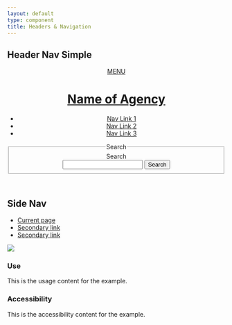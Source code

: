 ```yaml
---
layout: default
type: component
title: Headers & Navigation
---
```


<div class="preview">

  <h2>Header Nav Simple</h2>

  <header role="banner">
    <a href="#" id="menu-btn">MENU</a>
    <div class="usa-grid">
      <div class="usa-width-one-sixth" id="logo">
        <a href="javascript:void(0)" accesskey="1" aria-label="Home">
          <h1 class="usa-header-title">Name of Agency</h1>
        </a>
      </div>
      <nav class="usa-nav-primary usa-width-one-half" role="navigation">
        <ul class="usa-nav-list usa-unstyled-list">
          <li>
            <a href="javascript:void(0)">Nav Link 1</a>
          </li>
          <li>
            <a href="javascript:void(0)">Nav Link 2</a>
          </li>
          <li>
            <a href="javascript:void(0)">Nav Link 3</a>
          </li>
        </ul>
      </nav>
      <div  class="usa-width-one-third">
        <form class="usa-search usa-search-small">           
          <fieldset>
            <legend class="usa-sr-only">Search</legend>
            <label for="search-field-small">Search</label>
            <div class="usa-search-bar">
              <input class="usa-search-input-small" type="search" id="search-field-small" class="usa-search-field">
              <button class="usa-search-submit usa-search-submit-small" type="submit">
                <span class="usa-sr-only">Search</span>
              </button>
            </div>
          </fieldset>
        </form>
      </div>
    </div>
  </header>

  <h2>Side Nav</h2>

  <div class="usa-grid">
    <aside class="side_nav usa-width-one-sixth">
      <ul class="usa-nav-list usa-unstyled-list">
        <li>
          <a class="usa-current-page" href="javascript:void(0)">Current page</a>
        </li>
        <li>
          <a href="javascript:void(0)">Secondary link</a>
        </li>
        <li>
          <a href="javascript:void(0)">Secondary link</a>
        </li>
      </ul>
    </aside>
    <main class="usa-width-five-sixths">
    </main>
  </div>

  <img src="{{ site.baseurl }}/assets/img/static/HeaderNav_FullUI_v1-930width.png">
</div>

<div class="usa-grid">
  <div class="usa-width-one-half">
    <h3>Use</h3>
    <p>This is the usage content for the example.</p>
  </div>
  <div class="usa-width-one-half">
    <h3>Accessibility</h3>
    <p>This is the accessibility content for the example.</p>
  </div>  
</div>